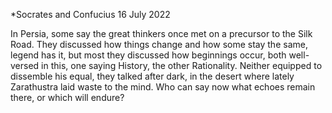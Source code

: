 *Socrates and Confucius
16 July 2022

In Persia, some say the great thinkers
once met on a precursor to the Silk Road.
They discussed how things change and how some
stay the same, legend has it, but most they discussed
how beginnings occur, both well-versed in this,
one saying History, the other Rationality.
Neither equipped to dissemble his equal,
they talked after dark, in the desert
where lately Zarathustra laid waste to the mind.
Who can say now what echoes remain there,
or which will endure?  